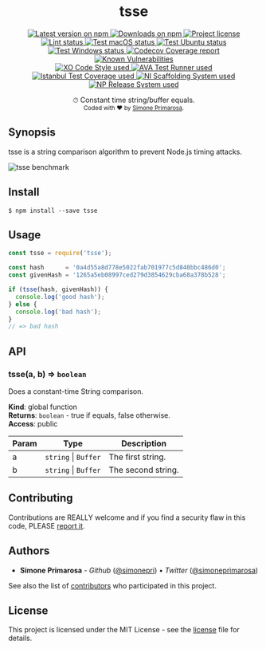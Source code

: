 <h1 align="center">
  <b>tsse</b>
</h1>
<p align="center">
  <!-- Version - npm -->
  <a href="https://www.npmjs.com/package/tsse">
    <img src="https://img.shields.io/npm/v/tsse.svg" alt="Latest version on npm" />
  </a>
  <!-- Downloads - npm -->
  <a href="https://npm-stat.com/charts.html?package=tsse">
    <img src="https://img.shields.io/npm/dt/tsse.svg" alt="Downloads on npm" />
  </a>
  <!-- License - MIT -->
  <a href="https://github.com/simonepri/tsse/tree/master/license">
    <img src="https://img.shields.io/github/license/simonepri/tsse.svg" alt="Project license" />
  </a>

  <br/>

  <!-- Lint -->
  <a href="https://github.com/simonepri/tsse/actions?query=workflow:lint+branch:master">
    <img src="https://github.com/simonepri/tsse/workflows/lint/badge.svg?branch=master" alt="Lint status" />
  </a>
  <!-- Test - macOS -->
  <a href="https://github.com/simonepri/tsse/actions?query=workflow:test-macos+branch:master">
    <img src="https://github.com/simonepri/tsse/workflows/test-macos/badge.svg?branch=master" alt="Test macOS status" />
  </a>
  <!-- Test - Ubuntu -->
  <a href="https://github.com/simonepri/tsse/actions?query=workflow:test-ubuntu+branch:master">
    <img src="https://github.com/simonepri/tsse/workflows/test-ubuntu/badge.svg?branch=master" alt="Test Ubuntu status" />
  </a>
  <!-- Test - Windows -->
  <a href="https://github.com/simonepri/tsse/actions?query=workflow:test-windows+branch:master">
    <img src="https://github.com/simonepri/tsse/workflows/test-windows/badge.svg?branch=master" alt="Test Windows status" />
  </a>
  <!-- Coverage - Codecov -->
  <a href="https://codecov.io/gh/simonepri/tsse">
    <img src="https://img.shields.io/codecov/c/github/simonepri/tsse/master.svg" alt="Codecov Coverage report" />
  </a>
  <!-- DM - Snyk -->
  <a href="https://snyk.io/test/github/simonepri/tsse?targetFile=package.json">
    <img src="https://snyk.io/test/github/simonepri/tsse/badge.svg?targetFile=package.json" alt="Known Vulnerabilities" />
  </a>

  <br/>

  <!-- Code Style - XO-Prettier -->
  <a href="https://github.com/xojs/xo">
    <img src="https://img.shields.io/badge/code_style-XO+Prettier-5ed9c7.svg" alt="XO Code Style used" />
  </a>
  <!-- Test Runner - AVA -->
  <a href="https://github.com/avajs/ava">
    <img src="https://img.shields.io/badge/test_runner-AVA-fb3170.svg" alt="AVA Test Runner used" />
  </a>
  <!-- Test Coverage - Istanbul -->
  <a href="https://github.com/istanbuljs/nyc">
    <img src="https://img.shields.io/badge/test_coverage-NYC-fec606.svg" alt="Istanbul Test Coverage used" />
  </a>
  <!-- Init - ni -->
  <a href="https://github.com/simonepri/ni">
    <img src="https://img.shields.io/badge/initialized_with-ni-e74c3c.svg" alt="NI Scaffolding System used" />
  </a>
  <!-- Release - np -->
  <a href="https://github.com/sindresorhus/np">
    <img src="https://img.shields.io/badge/released_with-np-6c8784.svg" alt="NP Release System used" />
  </a>
</p>
<p align="center">
  ⏱ Constant time string/buffer equals.

  <br/>

  <sub>
    Coded with ❤️ by <a href="#authors">Simone Primarosa</a>.
  </sub>
</p>

## Synopsis
tsse is a string comparison algorithm to prevent Node.js timing attacks.

![tsse benchmark](https://github.com/simonepri/tsse/raw/master/media/tsse-benchmark.png)

## Install

```
$ npm install --save tsse
```

## Usage

```js
const tsse = require('tsse');

const hash      = '0a4d55a8d778e5022fab701977c5d840bbc486d0';
const givenHash = '1265a5eb08997ced279d3854629cba68a378b528';

if (tsse(hash, givenHash)) {
  console.log('good hash');
} else {
  console.log('bad hash');
}
// => bad hash
```

## API

<a name="tsse"></a>

### tsse(a, b) ⇒ <code>boolean</code>
Does a constant-time String comparison.

**Kind**: global function  
**Returns**: <code>boolean</code> - true if equals, false otherwise.  
**Access**: public  

| Param | Type | Description |
| --- | --- | --- |
| a | <code>string</code> \| <code>Buffer</code> | The first string. |
| b | <code>string</code> \| <code>Buffer</code> | The second string. |

## Contributing
Contributions are REALLY welcome and if you find a security flaw in this code, PLEASE [report it][new issue].

## Authors
- **Simone Primarosa** - *Github* ([@simonepri][github:simonepri]) • *Twitter* ([@simoneprimarosa][twitter:simoneprimarosa])

See also the list of [contributors][contributors] who participated in this project.

## License
This project is licensed under the MIT License - see the [license][license] file for details.


<!-- Links -->
[new issue]: https://github.com/simonepri/tsse/issues/new
[contributors]: https://github.com/simonepri/tsse/contributors

[license]: https://github.com/simonepri/tsse/tree/master/license

[github:simonepri]: https://github.com/simonepri
[twitter:simoneprimarosa]: http://twitter.com/intent/user?screen_name=simoneprimarosa
